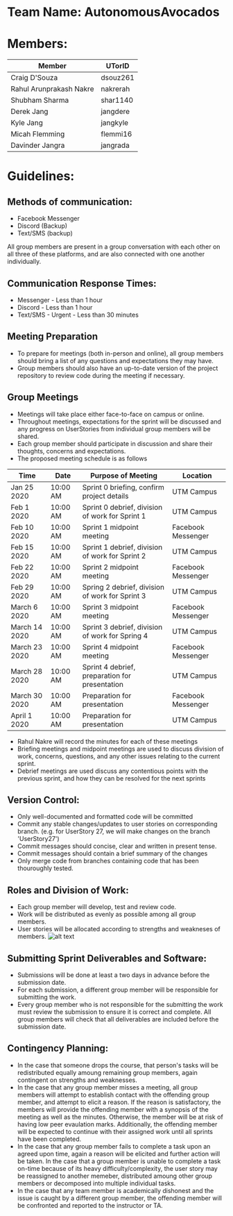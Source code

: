 # Team Name: AutonomousAvocados
# Members:
| Member  | UTorID  |
|---|---|
|Craig D'Souza|dsouz261|
|Rahul Arunprakash Nakre|nakrerah|
|Shubham Sharma|shar1140|
|Derek Jang|jangdere|
|Kyle Jang|jangkyle|
|Micah Flemming|flemmi16|
|Davinder Jangra|jangrada|


# Guidelines:
## Methods of communication: 
* Facebook Messenger
* Discord (Backup)
* Text/SMS (backup)

All group members are present in a group conversation with each other on all three of these platforms, and are also connected with one another individually.

## Communication Response Times:
* Messenger - Less than 1 hour
* Discord - Less than 1 hour
* Text/SMS - Urgent - Less than 30 minutes

## Meeting Preparation 
* To prepare for meetings (both in-person and online), all group members should bring a list of any questions and expectations they may have.
* Group members should also have an up-to-date version of the project repository to review code during the meeting if necessary.

## Group Meetings
* Meetings will take place either face-to-face on campus or online.
* Throughout meetings, expectations for the sprint will be discussed and any progress on UserStories from individual group members will be shared. 
* Each group member should participate in discussion and share their thoughts, concerns and expectations.
* The proposed meeting schedule is as follows

|Time|Date | Purpose of Meeting | Location |
|---|---|---|---|
|Jan 25 2020 |10:00 AM |Sprint 0 briefing, confirm project details|UTM Campus|
|Feb 1 2020|10:00 AM|Sprint 0 debrief, division of work for Sprint 1|UTM Campus|
|Feb 10 2020|10:00 AM|Sprint 1 midpoint meeting|Facebook Messenger|
|Feb 15 2020|10:00 AM|Sprint 1 debrief, division of work for Sprint 2|UTM Campus|
|Feb 22 2020|10:00 AM|Sprint 2 midpoint meeting|Facebook Messenger|
|Feb 29 2020|10:00 AM|Spring 2 debrief, division of work for Sprint 3|UTM Campus|
|March 6 2020|10:00 AM|Sprint 3 midpoint meeting|Facebook Messenger|
|March 14 2020|10:00 AM|Sprint 3 debrief, division of work for Spring 4|UTM Campus|
|March 23 2020|10:00 AM|Sprint 4 midpoint meeting|Facebook Messenger|
|March 28 2020|10:00 AM|Sprint 4 debrief, preparation for presentation|UTM Campus|
|March 30 2020|10:00 AM|Preparation for presentation|Facebook Messenger|
|April 1 2020|10:00 AM|Preparation for presentation|UTM Campus|

* Rahul Nakre will record the minutes for each of these meetings
* Briefing meetings and midpoint meetings are used to discuss division of work, concerns, questions, and any other issues relating to the current sprint.
* Debrief meetings are used discuss any contentious points with the previous sprint, and how they can be resolved for the next sprints


## Version Control:
* Only well-documented and formatted code will be committed
* Commit any stable changes/updates to user stories on corresponding branch. (e.g. for UserStory 27, we will make changes on the branch 'UserStory27')
* Commit messages should concise, clear and written in present tense.
* Commit messages should contain a brief summary of the changes
* Only merge code from branches containing code that has been thouroughly tested.

## Roles and Division of Work:
* Each group member will develop, test and review code.
* Work will be distributed as evenly as possible among all group members. 
* User stories will be allocated according to strengths and weakneses of members.
![alt text](https://i.imgur.com/S4yjvqe.png)

## Submitting Sprint Deliverables and Software:
* Submissions will be done at least a two days in advance before the submission date.
* For each submission, a different group member will be responsible for submitting the work.
* Every group member who is not responsible for the submitting the work must review the submission to ensure it is correct and complete. All group members will check that all deliverables are included before the submission date.

## Contingency Planning:
* In the case that someone drops the course, that person's tasks will be redistributed equally amoung remaining group members, again contingent on strengths and weaknesses.
* In the case that any group member misses a meeting, all group members will attempt to establish contact with the offending group member, and attempt to elicit a reason. If the reason is satisfactory, the members will provide the offending member with a synopsis of the meeting as well as the minutes. Otherwise, the member will be at risk of having low peer evaulation marks. Additionally, the offending member will be expected to continue with their assigned work until all sprints have been completed. 
* In the case that any group member fails to complete a task upon an agreed upon time, again a reason will be elicited and further action will be taken. In the case that a group member is unable to complete a task on-time because of its heavy difficulty/complexity, the user story may be reassigned to another memeber, distributed amoung other group members or decomposed into multiple individual tasks. 
* In the case that any team member is academically dishonest and the issue is caught by a different group member, the offending member will be confronted and reported to the instructor or TA. 
